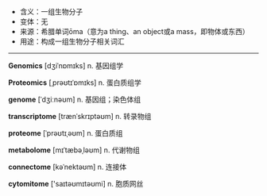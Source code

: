 - <span class="definition">含义：一组生物分子</span>
- <span class="definition">变体：无</span>
- <span class="definition">来源：希腊单词ōma（意为a thing、an object或a mass，即物体或东西）</span>
- <span class="definition">用途：构成一组生物分子相关词汇</span>

---

<span class="vocabulary">**Genomics**</span> [dʒiˈnɒmɪks] n. 基因组学

<span class="vocabulary">**Proteomics**</span> [ˌprəʊtɪˈɒmɪks] n. 蛋白质组学

<span class="vocabulary">**genome**</span> [ˈdʒiːnəʊm] n. 基因组；染色体组

<span class="vocabulary">**transcriptome**</span> [trænˈskrɪptəʊm] n. 转录物组

<span class="vocabulary">**proteome**</span> [ˈprəʊtɪˌəʊm] n. 蛋白质组

<span class="vocabulary">**metabolome**</span> [mɪˈtæbəˌləʊm] n. 代谢物组

<span class="vocabulary">**connectome**</span> [kəˈnektəʊm] n. 连接体

<span class="vocabulary">**cytomitome**</span> ['saɪtəʊmɪtəʊmi] n. 胞质网丝

